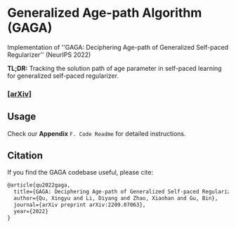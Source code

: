 # Generalized Age-path Algorithm (GAGA)
Implementation of ''GAGA: Deciphering Age-path of Generalized Self-paced Regularizer'' (NeurIPS 2022)

**TL;DR:** Tracking the solution path of age parameter in self-paced learning for generalized self-paced regularizer.

### [[arXiv]](https://arxiv.org/abs/2209.07063) 

## Usage 
Check our **Appendix** `F. Code Readme` for detailed instructions. 

## Citation
If you find the GAGA codebase useful, please cite:
```tex
@article{qu2022gaga,
  title={GAGA: Deciphering Age-path of Generalized Self-paced Regularizer},
  author={Qu, Xingyu and Li, Diyang and Zhao, Xiaohan and Gu, Bin},
  journal={arXiv preprint arXiv:2209.07063},
  year={2022}
}
```
